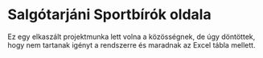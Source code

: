 # Salgótarjáni Sportbírók oldala
Ez egy elkaszált projektmunka lett volna a közösségnek, de úgy döntöttek, hogy nem tartanak igényt a rendszerre és maradnak az Excel tábla mellett.
